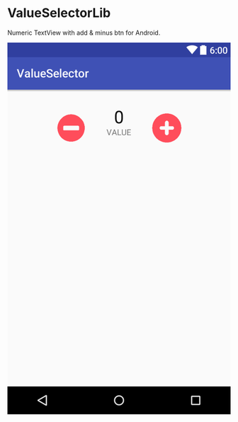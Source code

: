# ValueSelectorLib

Numeric TextView with add & minus btn for Android.


![Screenshots](https://github.com/mehdi-salehi/ValueSelectorLib/blob/master/ScreenShot/layout-2016-09-05-121416.png)
